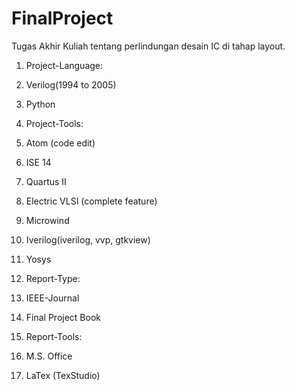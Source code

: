 # FinalProject
Tugas Akhir Kuliah tentang perlindungan desain IC di tahap layout.

1. Project-Language:
  1. Verilog(1994 to 2005)
  2. Python
  
2. Project-Tools:
  1. Atom (code edit)
  2. ISE 14
  3. Quartus II
  4. Electric VLSI (complete feature)
  5. Microwind
  6. Iverilog(iverilog, vvp, gtkview)
  7. Yosys

3. Report-Type:
  1. IEEE-Journal
  2. Final Project Book

4. Report-Tools:
  1. M.S. Office
  2. LaTex (TexStudio)